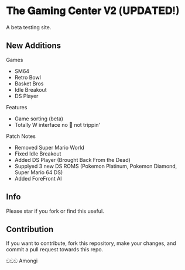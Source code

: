 # 𝐓𝐡𝐞 𝐆𝐚𝐦𝐢𝐧𝐠 𝐂𝐞𝐧𝐭𝐞𝐫 𝐕𝟐 (𝐔𝐏𝐃𝐀𝐓𝐄𝐃!)

A beta testing site.

## New Additions

Games
- SM64
- Retro Bowl
- Basket Bros
- Idle Breakout
- DS Player

Features
- Game sorting (beta)
- Totally W interface no 🧢 not trippin'

Patch Notes

- Removed Super Mario World
- Fixed Idle Breakout
- Added DS Player (Brought Back From the Dead)
- Supplyed 3 new DS ROMS (Pokemon Platinum, Pokemon Diamond, Super Mario 64 DS)
- Added ForeFront AI

## Info

Please star if you fork or find this useful.

## Contribution

If you want to contribute, fork this repository, make your changes, and commit a pull request towards this repo.

ඞඞඞ Amongi
